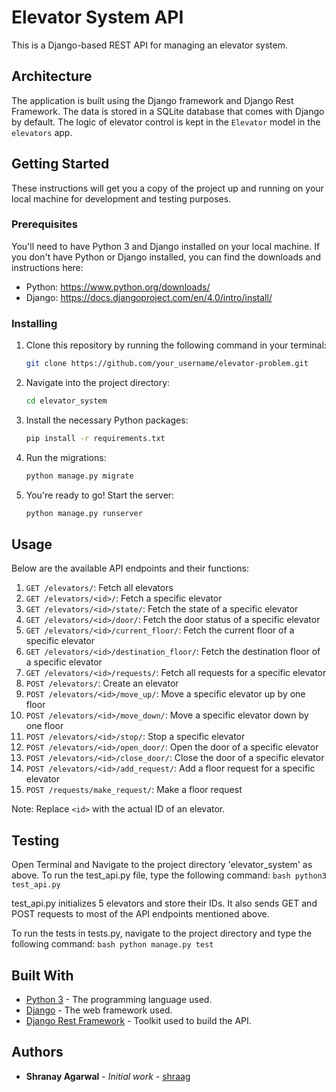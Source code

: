 # Elevator System API

This is a Django-based REST API for managing an elevator system. 

## Architecture
The application is built using the Django framework and Django Rest Framework. The data is stored in a SQLite database that comes with Django by default. The logic of elevator control is kept in the `Elevator` model in the `elevators` app. 

## Getting Started

These instructions will get you a copy of the project up and running on your local machine for development and testing purposes.

### Prerequisites

You'll need to have Python 3 and Django installed on your local machine. If you don't have Python or Django installed, you can find the downloads and instructions here:
- Python: https://www.python.org/downloads/
- Django: https://docs.djangoproject.com/en/4.0/intro/install/

### Installing

1. Clone this repository by running the following command in your terminal:
    ```bash
    git clone https://github.com/your_username/elevator-problem.git
    ```

2. Navigate into the project directory:
    ```bash
    cd elevator_system
    ```

3. Install the necessary Python packages:
    ```bash
    pip install -r requirements.txt
    ```

4. Run the migrations:
    ```bash
    python manage.py migrate
    ```

5. You're ready to go! Start the server:
    ```bash
    python manage.py runserver
    ```

## Usage

Below are the available API endpoints and their functions:

1. `GET /elevators/`: Fetch all elevators
2. `GET /elevators/<id>/`: Fetch a specific elevator
3. `GET /elevators/<id>/state/`: Fetch the state of a specific elevator
4. `GET /elevators/<id>/door/`: Fetch the door status of a specific elevator
5. `GET /elevators/<id>/current_floor/`: Fetch the current floor of a specific elevator
6. `GET /elevators/<id>/destination_floor/`: Fetch the destination floor of a specific elevator
7. `GET /elevators/<id>/requests/`: Fetch all requests for a specific elevator
8. `POST /elevators/`: Create an elevator
9. `POST /elevators/<id>/move_up/`: Move a specific elevator up by one floor
10. `POST /elevators/<id>/move_down/`: Move a specific elevator down by one floor
11. `POST /elevators/<id>/stop/`: Stop a specific elevator
12. `POST /elevators/<id>/open_door/`: Open the door of a specific elevator
13. `POST /elevators/<id>/close_door/`: Close the door of a specific elevator
14. `POST /elevators/<id>/add_request/`: Add a floor request for a specific elevator
15. `POST /requests/make_request/`: Make a floor request

Note: Replace `<id>` with the actual ID of an elevator.

## Testing
Open Terminal and Navigate to the project directory 'elevator_system' as above. To run the test_api.py file, type the following command:
    ```bash
    python3 test_api.py
    ```

test_api.py initializes 5 elevators and store their IDs. It also sends GET and POST requests to most of the API endpoints mentioned above.     

To run the tests in tests.py, navigate to the project directory and type the following command:
    ```bash
    python manage.py test
    ```

## Built With

* [Python 3](https://www.python.org/) - The programming language used.
* [Django](https://www.djangoproject.com/) - The web framework used.
* [Django Rest Framework](https://www.django-rest-framework.org/) - Toolkit used to build the API.

## Authors

* **Shranay Agarwal** - *Initial work* - [shraag](https://github.com/shraag)

